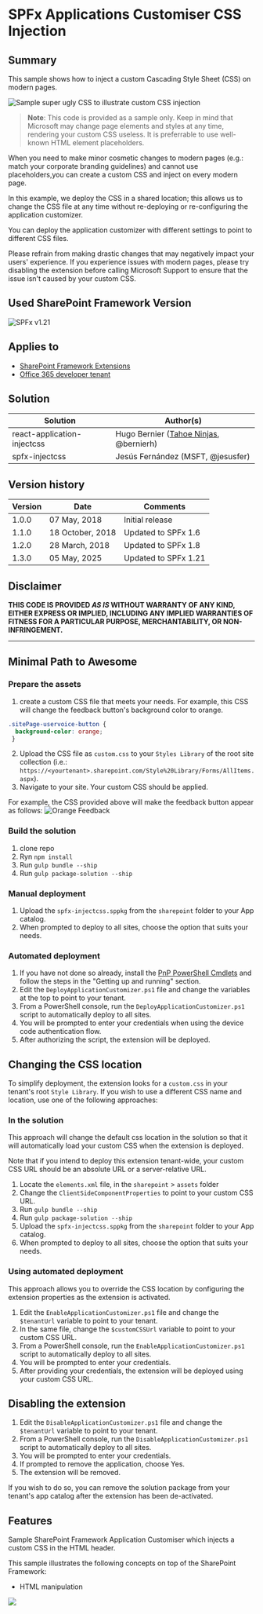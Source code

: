 # SPFx Applications Customiser CSS Injection

## Summary

This sample shows how to inject a custom Cascading Style Sheet (CSS) on modern pages.

![Sample super ugly CSS to illustrate custom CSS injection](./assets/sampleresults.png)

> **Note**: This code is provided as a sample only. Keep in mind that Microsoft may change page elements and styles at any time, rendering your custom CSS useless. It is preferrable to use well-known HTML element placeholders.

When you need to make minor cosmetic changes to modern pages (e.g.:  match your corporate branding guidelines) and cannot use placeholders,you can create a custom CSS and inject on every modern page.

In this example, we deploy the CSS in a shared location; this allows us to change the CSS file at any time without re-deploying or re-configuring the application customizer.

You can deploy the application customizer with different settings to point to different CSS files.

Please refrain from making drastic changes that may negatively impact your users' experience. If you experience issues with modern pages, please try disabling the extension before calling Microsoft Support to ensure that the issue isn't caused by your custom CSS.

## Used SharePoint Framework Version

![SPFx v1.21](https://img.shields.io/badge/SPFx-1.21-green.svg)

## Applies to

* [SharePoint Framework Extensions](https://learn.microsoft.com/en-us/sharepoint/dev/spfx/extensions/overview-extensions)
* [Office 365 developer tenant](https://learn.microsoft.com/en-us/sharepoint/dev/spfx/set-up-your-developer-tenant)

## Solution

Solution|Author(s)
--------|---------
react-application-injectcss|Hugo Bernier ([Tahoe Ninjas](http://tahoeninjas.blog), @bernierh)
spfx-injectcss|Jesús Fernández (MSFT, @jesusfer)

## Version history

Version|Date|Comments
-------|----|--------
1.0.0|07 May, 2018|Initial release
1.1.0|18 October, 2018|Updated to SPFx 1.6
1.2.0|28 March, 2018|Updated to SPFx 1.8
1.3.0|05 May, 2025|Updated to SPFx 1.21

## Disclaimer

**THIS CODE IS PROVIDED *AS IS* WITHOUT WARRANTY OF ANY KIND, EITHER EXPRESS OR IMPLIED, INCLUDING ANY IMPLIED WARRANTIES OF FITNESS FOR A PARTICULAR PURPOSE, MERCHANTABILITY, OR NON-INFRINGEMENT.**

---

## Minimal Path to Awesome

### Prepare the assets

1. create a custom CSS file that meets your needs. For example, this CSS will change the feedback button's background color to orange.

```CSS
.sitePage-uservoice-button {
  background-color: orange;
 }
```

2. Upload the CSS file as `custom.css` to your `Styles Library` of the root site collection (i.e.: `https://<yourtenant>.sharepoint.com/Style%20Library/Forms/AllItems.aspx`).
3. Navigate to your site. Your custom CSS should be applied.

For example, the CSS provided above will make the feedback button appear as follows:
![Orange Feedback](./assets/orangeisthenewfeedback.png)

### Build the solution

1. clone repo
2. Ryn `npm install`
3. Run `gulp bundle --ship`
4. Run `gulp package-solution --ship`

### Manual deployment

1. Upload the `spfx-injectcss.sppkg` from the `sharepoint` folder to your App catalog.
2. When prompted to deploy to all sites, choose the option that suits your needs.

### Automated deployment

1. If you have not done so already, install the [PnP PowerShell Cmdlets](https://pnp.github.io/powershell/#getting-up-and-running) and follow the steps in the "Getting up and running" section.
2. Edit the `DeployApplicationCustomizer.ps1` file and change the variables at the top to point to your tenant.
3. From a PowerShell console, run the `DeployApplicationCustomizer.ps1` script to automatically deploy to all sites.
4. You will be prompted to enter your credentials when using the device code authentication flow.
5. After authorizing the script, the extension will be deployed.

## Changing the CSS location

To simplify deployment, the extension looks for a `custom.css` in your tenant's root `Style Library`. If you wish to use a different CSS name and location, use one of the following approaches:

### In the solution

This approach will change the default css location in the solution so that it will automatically load your custom CSS when the extension is deployed.

Note that if you intend to deploy this extension tenant-wide, your custom CSS URL should be an absolute URL or a server-relative URL.

1. Locate the `elements.xml` file, in the `sharepoint` > `assets` folder
2. Change the `ClientSideComponentProperties` to point to your custom CSS URL.
3. Run `gulp bundle --ship`
4. Run `gulp package-solution --ship`
5. Upload the `spfx-injectcss.sppkg` from the `sharepoint` folder to your App catalog.
6. When prompted to deploy to all sites, choose the option that suits your needs.

### Using automated deployment

This approach allows you to override the CSS location by configuring the extension properties as the extension is activated.

1. Edit the `EnableApplicationCustomizer.ps1` file and change the `$tenantUrl` variable to point to your tenant.
2. In the same file, change the `$customCSSUrl` variable to point to your custom CSS URL.
3. From a PowerShell console, run the `EnableApplicationCustomizer.ps1` script to automatically deploy to all sites.
4. You will be prompted to enter your credentials.
5. After providing your credentials, the extension will be deployed using your custom CSS URL.

## Disabling the extension

1. Edit the `DisableApplicationCustomizer.ps1` file and change the `$tenantUrl` variable to point to your tenant.
2. From a PowerShell console, run the `DisableApplicationCustomizer.ps1` script to automatically deploy to all sites.
3. You will be prompted to enter your credentials.
4. If prompted to remove the application, choose Yes.
5. The extension will be removed.

If you wish to do so, you can remove the solution package from your tenant's app catalog after the extension has been de-activated.

## Features

Sample SharePoint Framework Application Customiser which injects a custom CSS in the HTML header.

This sample illustrates the following concepts on top of the SharePoint Framework:

* HTML manipulation

<img src="https://telemetry.sharepointpnp.com/sp-dev-fx-extensions/samples/readme-template" />
